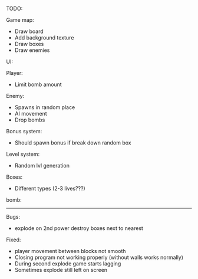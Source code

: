 TODO:

Game map:
  + Draw board
  + Add background texture 
  + Draw boxes
  + Draw enemies

UI: 
  
Player:
  - Limit bomb amount

Enemy:
  - Spawns in random place
  - AI movement
  - Drop bombs 

Bonus system:
  - Should spawn bonus if break down random box

Level system:
  - Random lvl generation 
  
Boxes:
  - Different types (2-3 lives???)

bomb:

--------------------------------------------
Bugs:
- explode on 2nd power destroy boxes next to nearest

Fixed:
- player movement between blocks not smooth
- Closing program not working properly (without walls works normally)
- During second explode game starts lagging
- Sometimes explode still left on screen







